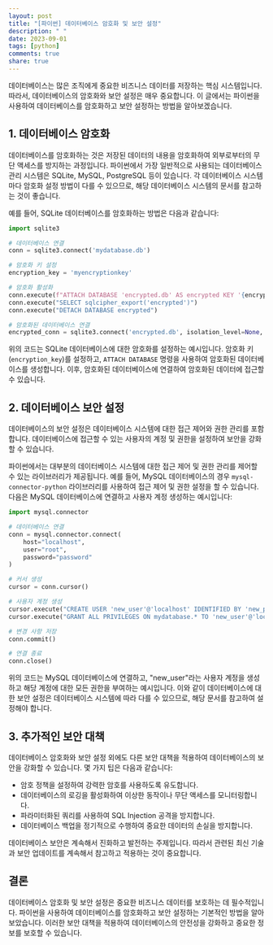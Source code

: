 ```yaml
---
layout: post
title: "[파이썬] 데이터베이스 암호화 및 보안 설정"
description: " "
date: 2023-09-01
tags: [python]
comments: true
share: true
---
```


데이터베이스는 많은 조직에게 중요한 비즈니스 데이터를 저장하는 핵심 시스템입니다. 따라서, 데이터베이스의 암호화와 보안 설정은 매우 중요합니다. 이 글에서는 파이썬을 사용하여 데이터베이스를 암호화하고 보안 설정하는 방법을 알아보겠습니다.

## 1. 데이터베이스 암호화

데이터베이스를 암호화하는 것은 저장된 데이터의 내용을 암호화하여 외부로부터의 무단 액세스를 방지하는 과정입니다. 파이썬에서 가장 일반적으로 사용되는 데이터베이스 관리 시스템은 SQLite, MySQL, PostgreSQL 등이 있습니다. 각 데이터베이스 시스템마다 암호화 설정 방법이 다를 수 있으므로, 해당 데이터베이스 시스템의 문서를 참고하는 것이 좋습니다.

예를 들어, SQLite 데이터베이스를 암호화하는 방법은 다음과 같습니다:

```python
import sqlite3

# 데이터베이스 연결
conn = sqlite3.connect('mydatabase.db')

# 암호화 키 설정
encryption_key = 'myencryptionkey'

# 암호화 활성화
conn.execute(f"ATTACH DATABASE 'encrypted.db' AS encrypted KEY '{encryption_key}'")
conn.execute("SELECT sqlcipher_export('encrypted')")
conn.execute("DETACH DATABASE encrypted")

# 암호화된 데이터베이스 연결
encrypted_conn = sqlite3.connect('encrypted.db', isolation_level=None, uri=True)
```

위의 코드는 SQLite 데이터베이스에 대한 암호화를 설정하는 예시입니다. 암호화 키(`encryption_key`)를 설정하고, `ATTACH DATABASE` 명령을 사용하여 암호화된 데이터베이스를 생성합니다. 이후, 암호화된 데이터베이스에 연결하여 암호화된 데이터에 접근할 수 있습니다.

## 2. 데이터베이스 보안 설정

데이터베이스의 보안 설정은 데이터베이스 시스템에 대한 접근 제어와 권한 관리를 포함합니다. 데이터베이스에 접근할 수 있는 사용자의 계정 및 권한을 설정하여 보안을 강화할 수 있습니다. 

파이썬에서는 대부분의 데이터베이스 시스템에 대한 접근 제어 및 권한 관리를 제어할 수 있는 라이브러리가 제공됩니다. 예를 들어, MySQL 데이터베이스의 경우 `mysql-connector-python` 라이브러리를 사용하여 접근 제어 및 권한 설정을 할 수 있습니다. 다음은 MySQL 데이터베이스에 연결하고 사용자 계정 생성하는 예시입니다:

```python
import mysql.connector

# 데이터베이스 연결
conn = mysql.connector.connect(
    host="localhost",
    user="root",
    password="password"
)

# 커서 생성
cursor = conn.cursor()

# 사용자 계정 생성
cursor.execute("CREATE USER 'new_user'@'localhost' IDENTIFIED BY 'new_password'")
cursor.execute("GRANT ALL PRIVILEGES ON mydatabase.* TO 'new_user'@'localhost'")

# 변경 사항 저장
conn.commit()

# 연결 종료
conn.close()
```

위의 코드는 MySQL 데이터베이스에 연결하고, "new_user"라는 사용자 계정을 생성하고 해당 계정에 대한 모든 권한을 부여하는 예시입니다. 이와 같이 데이터베이스에 대한 보안 설정은 데이터베이스 시스템에 따라 다를 수 있으므로, 해당 문서를 참고하여 설정해야 합니다.

## 3. 추가적인 보안 대책

데이터베이스 암호화와 보안 설정 외에도 다른 보안 대책을 적용하여 데이터베이스의 보안을 강화할 수 있습니다. 몇 가지 팁은 다음과 같습니다:

- 암호 정책을 설정하여 강력한 암호를 사용하도록 유도합니다.
- 데이터베이스의 로깅을 활성화하여 이상한 동작이나 무단 액세스를 모니터링합니다.
- 파라미터화된 쿼리를 사용하여 SQL Injection 공격을 방지합니다.
- 데이터베이스 백업을 정기적으로 수행하여 중요한 데이터의 손실을 방지합니다.

데이터베이스 보안은 계속해서 진화하고 발전하는 주제입니다. 따라서 관련된 최신 기술과 보안 업데이트를 계속해서 참고하고 적용하는 것이 중요합니다.

## 결론

데이터베이스 암호화 및 보안 설정은 중요한 비즈니스 데이터를 보호하는 데 필수적입니다. 파이썬을 사용하여 데이터베이스를 암호화하고 보안 설정하는 기본적인 방법을 알아보았습니다. 이러한 보안 대책을 적용하여 데이터베이스의 안전성을 강화하고 중요한 정보를 보호할 수 있습니다.